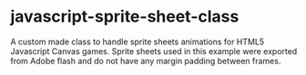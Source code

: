 # javascript-sprite-sheet-class
A custom made class to handle sprite sheets animations for HTML5 Javascript Canvas games. Sprite sheets used in this example were exported from Adobe flash and do not have any margin padding between frames.
